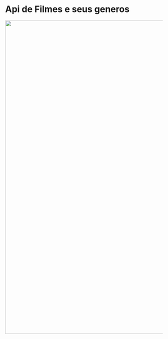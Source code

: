 # Api de Filmes e seus generos

<img src="https://github.com/user-attachments/assets/fb774100-856f-42fa-a6fb-75fd1f0b23d4" width="1000" heigth="2000" />

